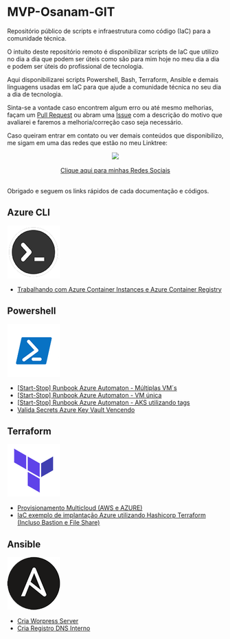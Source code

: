 # MVP-Osanam-GIT
Repositório público de scripts e infraestrutura como código (IaC) para a comunidade técnica.

O intuito deste repositório remoto é disponibilizar scripts de IaC que utilizo no dia a dia que podem ser úteis como são para mim hoje no meu dia a dia e podem ser úteis do profissional de tecnologia.

Aqui disponibilizarei scripts Powershell, Bash, Terraform, Ansible e demais linguagens usadas em IaC para que ajude a comunidade técnica no seu dia a dia de tecnologia.

Sinta-se a vontade caso encontrem algum erro ou até mesmo melhorias, façam um [Pull Request](https://github.com/osanam-giordane/MVP-Osanam-GIT/pulls) ou abram uma [Issue](https://github.com/osanam-giordane/MVP-Osanam-GIT/issues) com a descrição do motivo que avaliarei e faremos a melhoria/correção caso seja necessário.

Caso queiram entrar em contato ou ver demais conteúdos que disponibilizo, me sigam em uma das redes que estão no meu Linktree:

<p align="center">
  <img src="https://user-images.githubusercontent.com/22400043/122412616-19b27a00-cf5c-11eb-88b4-d58d755902c0.png" /> </p>

[<p align="center">Clique aqui para minhas Redes Sociais</p>](https://linktr.ee/osanam.giordane)

<br>
Obrigado e seguem os links rápidos de cada documentação e códigos.

## Azure CLI
![Azure CLI](./images/azcli02.png)
- [Trabalhando com Azure Container Instances e Azure Container Registry](https://github.com/osanam-giordane/MVP-Osanam-GIT/tree/main/Azure_CLI/Containers)
  
 ## Powershell
 ![Powershell](./images/azure_cli.png)
 -  [[Start-Stop] Runbook Azure Automaton - Múltiplas VM´s](https://github.com/osanam-giordane/MVP-Osanam-GIT/tree/main/Powershell/AZURE/Runbook_Automation/Start_Stop_VM/multiple_vms)
 -  [[Start-Stop] Runbook Azure Automaton - VM única](https://github.com/osanam-giordane/MVP-Osanam-GIT/tree/main/Powershell/AZURE/Runbook_Automation/Start_Stop_VM/single_vm)
  -  [[Start-Stop] Runbook Azure Automaton - AKS utilizando tags](https://github.com/osanam-giordane/MVP-Osanam-GIT/tree/main/Powershell/AZURE/Runbook_Automation/AKS_Start_Stop)
 -  [Valida Secrets Azure Key Vault Vencendo](https://github.com/osanam-giordane/MVP-Osanam-GIT/tree/main/Powershell/AZURE/Valida_Secrets_vencendo)

## Terraform
![Terraform](./images/terraform.png)
-  [Provisionamento Multicloud (AWS e AZURE)](https://github.com/osanam-giordane/MVP-Osanam-GIT/tree/main/Terraform/IaC%20Multicloud)
-  [IaC exemplo de implantação Azure utilizando Hashicorp Terraform (Incluso Bastion e File Share)](https://github.com/osanam-giordane/MVP-Osanam-GIT/tree/main/Terraform/azure/cria_vm_com_bastion)

## Ansible
![Ansible](./images/ansible.png)
-  [Cria Worpress Server](https://github.com/osanam-giordane/MVP-Osanam-GIT/tree/main/ansible/Cria_Worpress_Server)
-  [Cria Registro DNS Interno](https://github.com/osanam-giordane/MVP-Osanam-GIT/tree/main/ansible/Cria_registro_dns_domain_windows/roles/windowsserver-dns)
